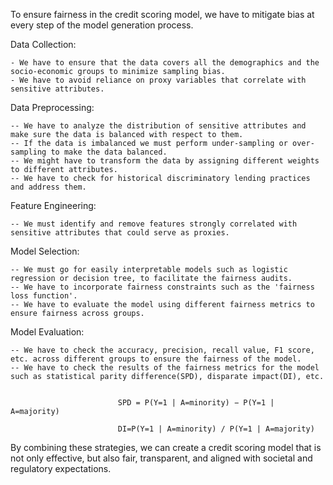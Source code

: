 To ensure fairness in the credit scoring model, we have to mitigate bias at every step of the model generation process.

Data Collection:

    - We have to ensure that the data covers all the demographics and the socio-economic groups to minimize sampling bias.
    - We have to avoid reliance on proxy variables that correlate with sensitive attributes.

Data Preprocessing:

    -- We have to analyze the distribution of sensitive attributes and make sure the data is balanced with respect to them.
    -- If the data is imbalanced we must perform under-sampling or over-sampling to make the data balanced.
    -- We might have to transform the data by assigning different weights to different attributes.
    -- We have to check for historical discriminatory lending practices and address them.

Feature Engineering:

    -- We must identify and remove features strongly correlated with sensitive attributes that could serve as proxies.

Model Selection:

    -- We must go for easily interpretable models such as logistic regression or decision tree, to facilitate the fairness audits.
    -- We have to incorporate fairness constraints such as the 'fairness loss function'.
    -- We have to evaluate the model using different fairness metrics to ensure fairness across groups.

Model Evaluation:

    -- We have to check the accuracy, precision, recall value, F1 score, etc. across different groups to ensure the fairness of the model.
    -- We have to check the results of the fairness metrics for the model such as statistical parity difference(SPD), disparate impact(DI), etc.

          
                            SPD = P(Y=1 | A=minority) − P(Y=1 | A=majority)

                            DI=P(Y=1 | A=minority) / P(Y=1 | A=majority)



By combining these strategies, we can create a credit scoring model that is not only effective, but also fair, transparent, and aligned with societal and regulatory expectations.
